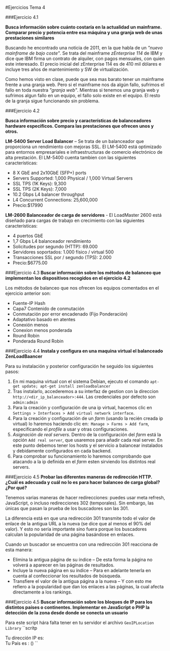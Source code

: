 #Ejercicios Tema 4

###Ejercicio 4.1

**Busca información sobre cuánto costaría en la actualidad un mainframe. Comparar precio y potencia entre esa máquina y una granja web de unas prestaciones similares**

Buscando he encontrado una noticia de 2011, en la que habla de un *"nuevo mainframe de bajo coste"*. Se trata del mainframe *zEnterprise 114* de IBM y dice que IBM firma un contrato de alquiler, con pagos mensuales, con quien este interesado.
El precio inicial del zEnterprise 114 es de 410 mil dólares e incluye tres años de mantenimiento y SW de virtualización.

Como hemos visto en clase, puede que sea mas barato tener un mainframe frente a una granja web. Pero si el mainframe nos da algún fallo, sufrimos el fallo en toda nuestra *"granja web"*.
Mientras si tenemos una granja web y sufrimos algun fallo en un equipo, el fallo solo existe en el equipo. El resto de la granja sigue funcionando sin problema.


###Ejercicio 4.2

**Busca información sobre precio y características de balanceadores hardware especificos. Compara las prestaciones que ofrecen unos y otros.**

**LM-5400 Server Load Balancer** – Se trata de un balanceador que proporciona un rendimiento con mejoras SSL. El LM-5400 está optimizado para entornos empresariales e infraestructuras de comercio electrónico de alta prestación. El LM-5400 cuenta tambien con las siguientes características:

  * 8 X GbE and 2x10GbE (SFP+) ports
  * Servers Supported: 1,000 Physical / 1,000 Virtual Servers
  * SSL TPS (1K Keys): 9,300
  * SSL TPS (2K Keys): 7,000
  * 10.2 Gbps L4 balancer throughput
  * L4 Concurrent Connections: 25,600,000
  * Precio:$17990

**LM-2600 Balanceador de carga de servidores** - El LoadMaster 2600 está diseñado para cargas de trabajo en crecimiento con las siguientes características:

  * 4 puertos GbE
  * 1,7 Gbps L4 balanceador rendimiento
  * Solicitudes por segundo (HTTP): 69.000
  * Servidores soportados: 1.000 físico / virtual 500
  * Transacciones SSL por / segundo (TPS): 2.000
  * Precio:$6775.00

###Ejercicio 4.3
**Buscar información sobre los métodos de balanceo que implementan los dispositivos recogidos en el ejercicio 4.2**

Los métodos de balanceo que nos ofrecen los equipos comentados en el ejercicio anterior son:

  + Fuente-IP Hash
  + Capa7 Contenido de conmutación
  + Conmutación por error encadenado (Fijo Ponderación)
  + Adaptativo basado en atentes
  + Conexión menos
  + Conexion menos ponderada
  + Round Robin
  + Ponderada Round Robin

###Ejercicio 4.4
**Instala y configura en una maquina virtual el balanceado ZenLoadBaancer**


Para su instalación y posterior configuración he seguido los siguientes pasos:

  1.  En mi maquina virtual con el sistema Debian, ejecuto el comando ``apt-get update; apt-get install zenloadbalancer``
  2.  Tras instalarlo, accederemos a su interfaz de gestion con la direccion ``http://<dir_ip_balanceador>:444``. Las credenciales por defecto son ``admin:admin``
  3.  Para la creación y configuración de una ip virtual, hacemos clic en ``Settings > Interfaces > Add virtual network interface``.
  4.  Para la creación y configuración de un *farm* (usando la recién creada ip virtual) lo haremos haciendo clic en:`` Manage > Farms > Add farm``, especificando el *profile* a usar y otras configuraciones.
  5.  *Asignación de real servers*. Dentro de la configuración del *farm* está la opción ``Add real server``, que usaremos para añadir cada real server. En este punto debemos tener los hosts y el servicio a balancear instalados y debidamente configurados en cada backend.
  6.  Para comprobar su funcionamiento lo haremos comprobando que atacando a la ip definida en el *farm* esten sirviendo los distintos real servers.

###Ejercicio 4.5
**Probar las diferentes maneras de redirección HTTP. ¿Cuál es adecuada y cuál no lo es para hacer balanceo de carga global? ¿Por qué?**  

Tenemos varias maneras de hacer redirecciones: puedes usar meta refresh, JavaScript, o incluso redirecciones 302 (temporales). Sin embargo, las únicas que pasan la prueba de los buscadores son las 301.

La diferencia está en que una redirección 301 transmite todo el valor de enlace de la antigua URL a la nueva (se dice que al menos el 90% del valor). Y esto no sería importante sino fuera porque los buscadores calculan la popularidad de una página basándose en enlaces.

Cuando un buscador se encuentra con una redirección 301 reacciona de esta manera:

  + Elimina la antigua página de su índice – De esta forma la página no volverá a aparecer en las páginas de resultados.
  + Incluye la nueva página en su índice – Para en adelante tenerla en cuenta al confeccionar los resultados de búsqueda.
  + Transfiere el valor de la antigua página a la nueva – Y con esto me refiero a la popularidad que dan los enlaces a las páginas, la cual afecta directamente a los rankings.

###Ejercicio 4.5
**Buscar información sobre los bloques de IP para los distintos países o continentes. Implementar en JavaScript o PHP la detección de la zona desde donde se conecta un usuario**

Para este script hára falta tener en tu servidor el archivo ``GeoIPLocation Library``
``scritp
  <?php
  error_reporting(E_ALL & ~E_NOTICE);
  include("geoiploc.php");
    if (empty($_POST['checkip']))
    {
          $ip = $_SERVER["REMOTE_ADDR"];
    }
    else
    {
          $ip = $_POST['checkip'];
    }
  ?>
  Tu dirección IP es: <?php echo($ip); ?> <br>
  Tu País es : <?php echo(getCountryFromIP($ip, " NamE"));?>
   (<?php echo(getCountryFromIP($ip, "code"));?>)
``

